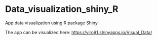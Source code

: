 # Data_visualization_shiny_R


App data visualization using R package Shiny 


The app can be visualized here:  https://viro91.shinyapps.io/Visual_Data/

